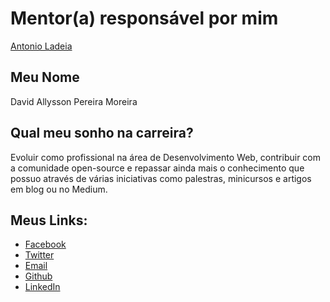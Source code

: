 # Mentor(a) responsável por mim

[Antonio Ladeia](/profiles/mentors/profiles/antonio_ladeia.md)

## Meu Nome

David Allysson Pereira Moreira

## Qual meu sonho na carreira?

Evoluir como profissional na área de Desenvolvimento Web, contribuir com a comunidade open-source e repassar ainda mais o conhecimento que possuo através de várias iniciativas como palestras, minicursos e artigos em blog ou no Medium.

## Meus Links:

- [Facebook](https://www.facebook.com/david.allysson.9)
- [Twitter](https://twitter.com/DaviDAllysson)
- [Email](davidmoreirainformatica@gmail.com)
- [Github](https://github.com/davidallysson)
- [LinkedIn](https://www.linkedin.com/in/david-allysson-527791118/)
